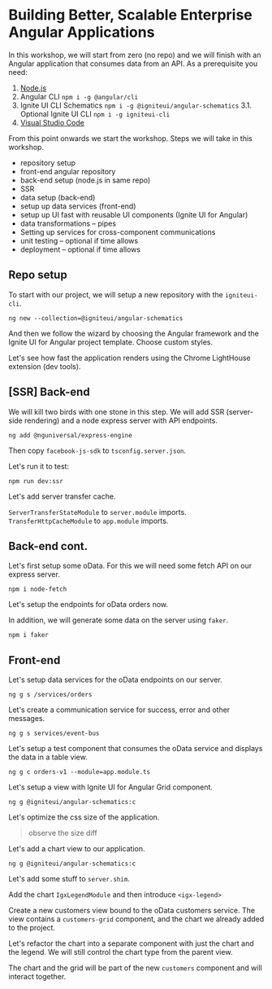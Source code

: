 # Building Better, Scalable Enterprise Angular Applications

In this workshop, we will start from zero (no repo) and we will finish with an Angular application that consumes data from an API. As a prerequisite you need:

 1. [Node.js](https://nodejs.org/en/)
 2. Angular CLI `npm i -g @angular/cli`
 3. Ignite UI CLI Schematics `npm i -g @igniteui/angular-schematics` 
    3.1. Optional Ignite UI CLI `npm i -g igniteui-cli`
 4. [Visual Studio Code](https://code.visualstudio.com/) 

From this point onwards we start the workshop. Steps we will take in this workshop.

 * repository setup
 * front-end angular repository
 * back-end setup (node.js in same repo)
 * SSR
 * data setup (back-end)
 * setup up data services (front-end)
 * setup up UI fast with reusable UI components (Ignite UI for Angular)
 * data transformations – pipes
 * Setting up services for cross-component communications
 * unit testing – optional if time allows
 * deployment – optional if time allows

## Repo setup

To start with our project, we will setup a new repository with the `igniteui-cli`. 

`ng new --collection=@igniteui/angular-schematics`

And then we follow the wizard by choosing the Angular framework and the Ignite UI for Angular project template. Choose custom styles.

Let's see how fast the application renders using the Chrome LightHouse extension (dev tools).

## [SSR] Back-end

We will kill two birds with one stone in this step. We will add SSR (server-side rendering) and a node express server with API endpoints.

`ng add @nguniversal/express-engine`

Then copy `facebook-js-sdk` to `tsconfig.server.json`.

Let's run it to test:

`npm run dev:ssr`

Let's add server transfer cache.

`ServerTransferStateModule` to `server.module` imports.  
`TransferHttpCacheModule` to `app.module` imports.

## Back-end cont.

Let's first setup some oData. For this we will need some fetch API on our express server.

`npm i node-fetch`

Let's setup the endpoints for oData orders now.

In addition, we will generate some data on the server using `faker`.

`npm i faker`

## Front-end

Let's setup data services for the oData endpoints on our server.

`ng g s /services/orders`

Let's create a communication service for success, error and other messages.

`ng g s services/event-bus`

Let's setup a test component that consumes the oData service and displays the data in a table view.

`ng g c orders-v1 --module=app.module.ts`

Let's setup a view with Ignite UI for Angular Grid component.

`ng g @igniteui/angular-schematics:c`

Let's optimize the css size of the application.

 > observe the size diff

Let's add a chart view to our application.

`ng g @igniteui/angular-schematics:c`

Let's add some stuff to `server.shim`.

Add the chart `IgxLegendModule` and then introduce `<igx-legend>`

Create a new customers view bound to the oData customers service. The view contains a `customers-grid` component, and the chart we already added to the project.

Let's refactor the chart into a separate component with just the chart and the legend. We will still control the chart type from the parent view.

The chart and the grid will be part of the new `customers` component and will interact together.

